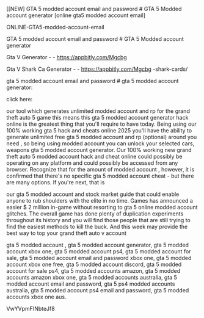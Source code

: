 [[NEW] GTA 5 modded account email and password # GTA 5 Modded account generator [online gta5 modded account email]

ONLINE-GTA5-modded-account-email

GTA 5 modded account email and password # GTA 5 Modded account generator

Gta V Generator - - https://appbitly.com/Mgcbg

Gta V Shark Ca Generator - - https://appbitly.com/Mgcbg
-shark-cards/

gta 5 modded account email and password # gta 5 modded account generator:

click here:

our tool which generates unlimited modded account and rp for the grand theft auto 5 game this means this gta 5 modded account generator hack online is the greatest thing that you'll require to have today. Being using our 100% working gta 5 hack and cheats online 2025 you'll have the ability to generate unlimited free gta 5 modded account and rp (optional) around you need , so being using modded account you can unlock your selected cars, weapons gta 5 modded account generator. Our 100% working new grand theft auto 5 modded account hack and cheat online could possibly be operating on any platform and could possibly be accessed from any browser. Recognize that for the amount of modded account , however, it is confirmed that there's no specific gta 5 modded account cheat - but there are many options. If you're next, that is

our gta 5 modded account and stock market guide that could enable anyone to rub shoulders with the elite in no time. Games has announced a easier $ 2 million in-game without resorting to gta 5 online modded account glitches. The overall game has done plenty of duplication experiments throughout its history and you will find those people that are still trying to find the easiest methods to kill the buck. And this week may provide the best way to top your grand theft auto v account

gta 5 modded account , gta 5 modded account generator, gta 5 modded account xbox one, gta 5 modded account ps4, gta 5 modded account for sale, gta 5 modded account email and password xbox one, gta 5 modded account xbox one free, gta 5 modded account discord, gta 5 modded account for sale ps4, gta 5 modded accounts amazon, gta 5 modded accounts amazon xbox one, gta 5 modded accounts australia, gta 5 modded account email and password, gta 5 ps4 modded accounts australia, gta 5 modded account ps4 email and password, gta 5 modded accounts xbox one aus.

VwYVpmFINbteJf8

